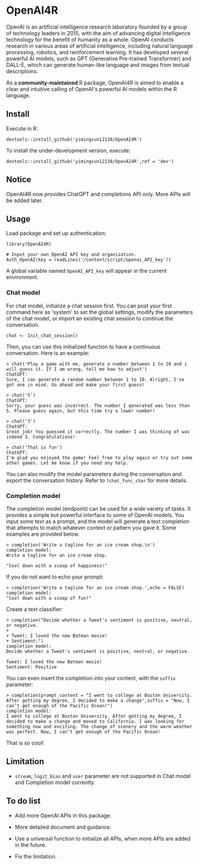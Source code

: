 # OpenAI4R

OpenAI is an artificial intelligence research laboratory founded by a group of technology leaders in 2015, with the aim of advancing digital intelligence technology for the benefit of humanity as a whole. OpenAI conducts research in various areas of artificial intelligence, including natural language processing, robotics, and reinforcement learning. It has developed several powerful AI models, such as GPT (Generative Pre-trained Transformer) and DALL-E, which can generate human-like language and images from textual descriptions.

As a **community-maintained** R package, OpenAI4R is aimed to enable a clear and intuitive calling of OpenAI's powerful AI models within the R language.

## Install

Execute in R:

```{R}
devtools::install_github('yimingsun12138/OpenAI4R')
```

To install the under-development version, execute:

```{R}
devtools::install_github('yimingsun12138/OpenAI4R',ref = 'dev')
```

## Notice

OpenAI4R now provides ChatGPT and completions API only. More APIs will be added later.

## Usage

Load package and set up authentication:

```{R}
library(OpenAI4R)

# Input your own OpenAI API key and organization.
Auth_OpenAI(key = readLines('/content/script/openai_API_key'))
```

A global variable named `OpenAI_API_key` will appear in the current environment.

### Chat model

For chat model, initialize a chat session first. You can post your first command here as 'system' to set the global settings, modify the parameters of the chat model, or import an existing chat session to continue the conversation.

```{R}
chat <- Init_chat_session()
```

Then, you can use this initialized function to have a continuous conversation. Here is an example:

```{R}
> chat('Play a game with me. generate a number between 1 to 10 and i will guess it. If I am wrong, tell me how to adjust')
ChatGPT:
Sure, I can generate a random number between 1 to 10. Alright, I've got one in mind. Go ahead and make your first guess!

> chat('5')
ChatGPT:
Sorry, your guess was incorrect. The number I generated was less than 5. Please guess again, but this time try a lower number!

> chat('3')
ChatGPT:
Great job! You guessed it correctly. The number I was thinking of was indeed 3. Congratulations!

> chat('That is fun')
ChatGPT:
I'm glad you enjoyed the game! Feel free to play again or try out some other games. Let me know if you need any help.
```

You can also modify the model parameters during the conversation and export the conversation history. Refer to `?chat_func_char` for more details.

### Completion model

The completion model (endpoint) can be used for a wide variety of tasks. It provides a simple but powerful interface to some of OpenAI models. You input some text as a prompt, and the model will generate a text completion that attempts to match whatever context or pattern you gave it. Some examples are provided below.

```{R}
> completion('Write a tagline for an ice cream shop.\n')
completion model:
Write a tagline for an ice cream shop.

"Cool down with a scoop of happiness!"
```

If you do not want to echo your prompt:

```{R}
> completion('Write a tagline for an ice cream shop.',echo = FALSE)
completion model:
"Cool down with a scoop of fun!"
```

Create a text classifier:

```{R}
> completion("Decide whether a Tweet's sentiment is positive, neutral, or negative.
+ 
+ Tweet: I loved the new Batman movie!
+ Sentiment:")
completion model:
Decide whether a Tweet's sentiment is positive, neutral, or negative.

Tweet: I loved the new Batman movie!
Sentiment: Positive
```

You can even insert the completion into your content, with the `suffix` parameter:

```{R}
> completion(prompt_content = "I went to college at Boston University. After getting my degree, I decided to make a change",suffix = "Now, I can’t get enough of the Pacific Ocean!")
completion model:
I went to college at Boston University. After getting my degree, I decided to make a change and moved to California. I was looking for something new and exciting. The change of scenery and the warm weather was perfect. Now, I can’t get enough of the Pacific Ocean!
```

That is so cool!

## Limitation

-   `stream`, `logit_bias` and `user` parameter are not supported in Chat model and Completion model currently.

## To do list

-   Add more OpenAI APIs in this package.

-   More detailed document and guidance.

-   Use a universal function to initialize all APIs, when more APIs are added in the future.

-   Fix the limitation.
